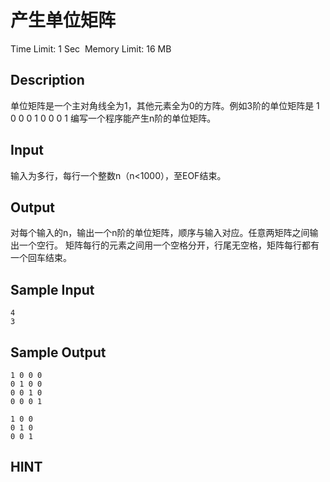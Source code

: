 # 产生单位矩阵
Time Limit: 1 Sec  Memory Limit: 16 MB


## Description
单位矩阵是一个主对角线全为1，其他元素全为0的方阵。例如3阶的单位矩阵是
1 0 0
0 1 0
0 0 1
编写一个程序能产生n阶的单位矩阵。

## Input
输入为多行，每行一个整数n（n<1000），至EOF结束。

## Output
对每个输入的n，输出一个n阶的单位矩阵，顺序与输入对应。任意两矩阵之间输出一个空行。
矩阵每行的元素之间用一个空格分开，行尾无空格，矩阵每行都有一个回车结束。

## Sample Input
```
4
3

```
## Sample Output
```
1 0 0 0
0 1 0 0
0 0 1 0
0 0 0 1

1 0 0
0 1 0
0 0 1

```

## HINT
